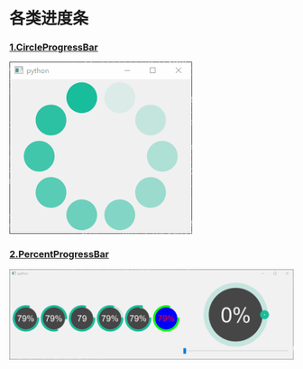 # 各类进度条

### [1.CircleProgressBar](各类进度条/CircleProgressBar.py)

![CircleProgressBar](ScreenShot/1.gif)

### [2.PercentProgressBar](各类进度条/PercentProgressBar.py)

![PercentProgressBar](ScreenShot/2.gif)